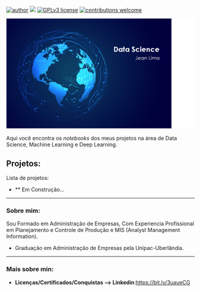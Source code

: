 [![author](https://img.shields.io/badge/Author-Jean%20Lima%20Rodovalho-red)](https://www.linkedin.com/in/jean-lima-rodovalho-550342131/) [![](https://img.shields.io/badge/python-3.7+-blue.svg)](https://www.python.org/downloads/release/python-365/) [![GPLv3 license](https://img.shields.io/badge/License-GPLv3-blue.svg)](http://perso.crans.org/besson/LICENSE.html) [![contributions welcome](https://img.shields.io/badge/contributions-welcome-brightgreen.svg?style=flat)](https://github.com/jeanlr16/Data-Science/issues)


<p align = "center">
  <img src = "https://github.com/jeanlr16/Data-Science/blob/main/Logo_DataScience_Jean.png?raw=true">
</p>


Aqui você encontra os *notebooks* dos meus projetos na área de Data Science, Machine Learning e Deep Learning.

## Projetos:
Lista de projetos:

* ** Em Construção...

---

### Sobre mim:

Sou Formado em Administração de Empresas, Com Experiencia Profissional em Planejamento e Controle de Produção e MIS (Analyst Management Information).

* Graduação em Administração de Empresas pela Unipac-Uberlândia.

---

### Mais sobre min:

* **Licenças/Certificados/Conquistas --> Linkedin**:https://bit.ly/3uaueCG




